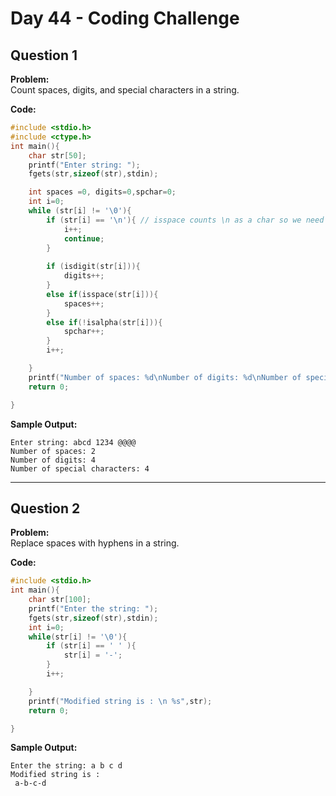 # Day 44 - Coding Challenge

## Question 1  
**Problem:**  
Count spaces, digits, and special characters in a string.

**Code:**  
```c
#include <stdio.h>
#include <ctype.h>
int main(){
    char str[50];
    printf("Enter string: ");
    fgets(str,sizeof(str),stdin);

    int spaces =0, digits=0,spchar=0;
    int i=0;
    while (str[i] != '\0'){ 
        if (str[i] == '\n'){ // isspace counts \n as a char so we need to skip the part if str[i] is \n
            i++;
            continue;
        }
        
        if (isdigit(str[i])){
            digits++;
        }
        else if(isspace(str[i])){
            spaces++;
        }
        else if(!isalpha(str[i])){
            spchar++;
        }
        i++;

    }
    printf("Number of spaces: %d\nNumber of digits: %d\nNumber of special characters: %d\n", spaces,digits,spchar);
    return 0;

}
```

**Sample Output:**  
```
Enter string: abcd 1234 @@@@
Number of spaces: 2
Number of digits: 4
Number of special characters: 4
```

---

## Question 2  
**Problem:**  
Replace spaces with hyphens in a string.

**Code:**  
```c
#include <stdio.h>
int main(){
    char str[100];
    printf("Enter the string: ");
    fgets(str,sizeof(str),stdin);
    int i=0;
    while(str[i] != '\0'){
        if (str[i] == ' ' ){
            str[i] = '-';
        }
        i++;

    }
    printf("Modified string is : \n %s",str);
    return 0;

}
```

**Sample Output:**  
```
Enter the string: a b c d
Modified string is : 
 a-b-c-d
```
